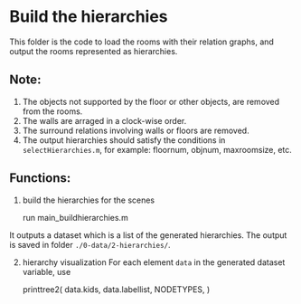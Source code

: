 # Build the hierarchies 
This folder is the code to load the rooms with their relation graphs, and output the rooms represented as hierarchies.

## Note:
1. The objects not supported by the floor or other objects, are removed from the rooms.
2. The walls are arraged in a clock-wise order.
3. The surround relations involving walls or floors are removed.
4. The output hierarchies should satisfy the conditions in `selectHierarchies.m`, for example: floornum, objnum, maxroomsize, etc.

## Functions:
1. build the hierarchies for the scenes

	run main_buildhierarchies.m
	
It outputs a dataset which is a list of the generated hierarchies. 
The output is saved in folder `./0-data/2-hierarchies/`.

2. hierarchy visualization
For each element `data` in the generated dataset variable, use

	printtree2( data.kids, data.labellist, NODETYPES, <filename>)